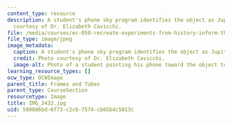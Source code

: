 ```yaml
---
content_type: resource
description: A student's phone sky program identifies the object as Jupiter. Photo
  courtesy of Dr. Elizabeth Cavicchi.
file: /media/courses/ec-050-recreate-experiments-from-history-inform-the-future-from-the-past-galileo-january-iap-2010/580886bd6f73c2c67574cb65b4c5013c_IMG_3432.jpg
file_type: image/jpeg
image_metadata:
  caption: A student's phone sky program identifies the object as Jupiter.
  credit: Photo courtesy of Dr. Elizabeth Cavicchi.
  image-alt: Photo of a student pointing his phone toward the object to identify it.
learning_resource_types: []
ocw_type: OCWImage
parent_title: Frames and Tubes
parent_type: CourseSection
resourcetype: Image
title: IMG_3432.jpg
uid: 580886bd-6f73-c2c6-7574-cb65b4c5013c
---
```

